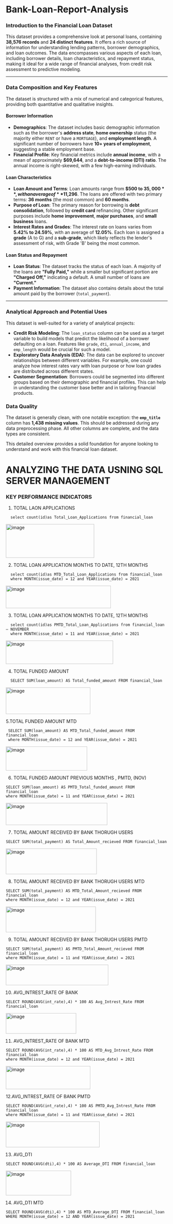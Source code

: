 # Bank-Loan-Report-Analysis



### Introduction to the Financial Loan Dataset

This dataset provides a comprehensive look at personal loans, containing **38,576 records** and **24 distinct features**. It offers a rich source of information for understanding lending patterns, borrower demographics, and loan outcomes. The data encompasses various aspects of each loan, including borrower details, loan characteristics, and repayment status, making it ideal for a wide range of financial analyses, from credit risk assessment to predictive modeling.

-----

### Data Composition and Key Features

The dataset is structured with a mix of numerical and categorical features, providing both quantitative and qualitative insights.

#### Borrower Information

  * **Demographics**: The dataset includes basic demographic information such as the borrower's **address state**, **home ownership** status (the majority either `RENT` or have a `MORTGAGE`), and **employment length**. A significant number of borrowers have **10+ years of employment**, suggesting a stable employment base.
  * **Financial Profile**: Key financial metrics include **annual income**, with a mean of approximately **$69,644**, and a **debt-to-income (DTI) ratio**. The annual income is right-skewed, with a few high-earning individuals.

#### Loan Characteristics

  * **Loan Amount and Terms**: Loan amounts range from **$500 to $35,000**, with an average of **$11,296**. The loans are offered with two primary terms: **36 months** (the most common) and **60 months**.
  * **Purpose of Loan**: The primary reason for borrowing is **debt consolidation**, followed by **credit card** refinancing. Other significant purposes include **home improvement**, **major purchases**, and **small business** loans.
  * **Interest Rates and Grades**: The interest rate on loans varies from **5.42% to 24.59%**, with an average of **12.05%**. Each loan is assigned a **grade** (A to G) and a **sub-grade**, which likely reflects the lender's assessment of risk, with Grade 'B' being the most common.

#### Loan Status and Repayment

  * **Loan Status**: The dataset tracks the status of each loan. A majority of the loans are **"Fully Paid,"** while a smaller but significant portion are **"Charged Off,"** indicating a default. A small number of loans are **"Current."**
  * **Payment Information**: The dataset also contains details about the total amount paid by the borrower (`total_payment`).

-----

### Analytical Approach and Potential Uses

This dataset is well-suited for a variety of analytical projects:

  * **Credit Risk Modeling**: The `loan_status` column can be used as a target variable to build models that predict the likelihood of a borrower defaulting on a loan. Features like `grade`, `dti`, `annual_income`, and `emp_length` would be crucial for such a model.
  * **Exploratory Data Analysis (EDA)**: The data can be explored to uncover relationships between different variables. For example, one could analyze how interest rates vary with loan purpose or how loan grades are distributed across different states.
  * **Customer Segmentation**: Borrowers could be segmented into different groups based on their demographic and financial profiles. This can help in understanding the customer base better and in tailoring financial products.

### Data Quality

The dataset is generally clean, with one notable exception: the **`emp_title`** column has **1,438 missing values**. This should be addressed during any data preprocessing phase. All other columns are complete, and the data types are consistent.

This detailed overview provides a solid foundation for anyone looking to understand and work with this financial loan dataset.


#	ANALYZING THE DATA USNING SQL SERVER MANAGEMENT

### KEY PERFORMANCE INDICATORS 
   1.	TOTAL LAON APPLICATIONS
   
      select count(id)as Total_Loan_Applications from financial_loan

   
   <img width="275" height="105" alt="image" src="https://github.com/user-attachments/assets/bb5f829b-eb6e-4f3b-ba18-9769d348e789" />

   2.	TOTAL LOAN APPLICATION MONTHS TO DATE, 12TH MONTHS

      select count(id)as MTD_Total_Loan_Applications from financial_loan
      where MONTH(issue_date) = 12 and YEAR(issue_date) = 2021

   <img width="327" height="70" alt="image" src="https://github.com/user-attachments/assets/2e476452-da26-4619-aa7f-6ef60c90fe96" />

   3.	TOTAL LOAN APPLICATION MONTHS TO DATE, 12TH MONTHS
      
      select count(id)as PMTD_Total_Loan_Applications from financial_loan – NOVEMBER
      where MONTH(issue_date) = 11 and YEAR(issue_date) = 2021


   <img width="334" height="73" alt="image" src="https://github.com/user-attachments/assets/a664a00f-10da-4fa8-82bc-557aab525a1d" />

   4.	TOTAL FUNDED AMOUNT

      SELECT SUM(loan_amount) AS Total_funded_amount FROM financial_loan


   <img width="263" height="83" alt="image" src="https://github.com/user-attachments/assets/c52ebf7e-15e2-4a1d-9ffe-81bd332b73f3" />

   5.TOTAL FUNDED AMOUNT MTD 
       
     SELECT SUM(loan_amount) AS MTD_Total_funded_amount FROM financial_loan 
     where MONTH(issue_date) = 12 and YEAR(issue_date) = 2021


   <img width="253" height="75" alt="image" src="https://github.com/user-attachments/assets/ffd16651-561b-4e08-b181-bb4890919086" />
   
  6.	TOTAL FUNDED AMOUNT PREVIOUS MONTHS , PMTD, (NOV)

    SELECT SUM(loan_amount) AS PMTD_Total_funded_amount FROM financial_loan 
    where MONTH(issue_date) = 11 and YEAR(issue_date) = 2021
  <img width="316" height="69" alt="image" src="https://github.com/user-attachments/assets/012e0818-7c76-4033-8301-93488e3bbb57" />

   7. TOTAL AMOUNT RECEIVED BY BANK THORUGH USERS

    SELECT SUM(total_payment) AS Total_Amount_recieved FROM financial_loan

   <img width="283" height="80" alt="image" src="https://github.com/user-attachments/assets/6cda7079-d9bc-4ceb-be38-87f5ac493699" />
   
   8.	TOTAL AMOUNT RECEIVED BY BANK THORUGH USERS  MTD

    SELECT SUM(total_payment) AS MTD_Total_Amount_recieved FROM financial_loan
    where MONTH(issue_date) = 12 and YEAR(issue_date) = 2021
   <img width="280" height="80" alt="image" src="https://github.com/user-attachments/assets/a2c30f25-5ad2-41ad-8dac-368f965b82c9" />

   9. TOTAL AMOUNT RECEIVED BY BANK THORUGH USERS  PMTD
       
    SELECT SUM(total_payment) AS PMTD_Total_Amount_recieved FROM financial_loan
    where MONTH(issue_date) = 11 and YEAR(issue_date) = 2021 
   <img width="319" height="64" alt="image" src="https://github.com/user-attachments/assets/17b3f43c-4b2b-4dc5-9839-d5da0f2841a3" />

   10. AVG_INTREST_RATE  OF BANK
       
    SELECT ROUND(AVG(int_rate),4) * 100 AS Avg_Intrest_Rate FROM financial_loan
   <img width="219" height="64" alt="image" src="https://github.com/user-attachments/assets/dfe3e5a3-459c-4edb-95b4-d8486fba406f" />
   
   11. AVG_INTREST_RATE  OF BANK   MTD

    SELECT ROUND(AVG(int_rate),4) * 100 AS MTD_Avg_Intrest_Rate FROM financial_loan 
    where MONTH(issue_date) = 12 and YEAR(issue_date) = 2021
   <img width="263" height="72" alt="image" src="https://github.com/user-attachments/assets/af2dc8f9-ab6a-4d04-a33e-7e3eb5121a06" />

   12.AVG_INTREST_RATE  OF BANK PMTD 

    SELECT ROUND(AVG(int_rate),4) * 100 AS PMTD_Avg_Intrest_Rate FROM financial_loan 
    where MONTH(issue_date) = 11 and YEAR(issue_date) = 2021
   <img width="292" height="80" alt="image" src="https://github.com/user-attachments/assets/fd15ea8c-b551-4d8c-95f4-ad24e7ca355d" />
   
   13. AVG_DTI
       
    SELECT ROUND(AVG(dti),4) * 100 AS Average_DTI FROM financial_loan
   <img width="203" height="77" alt="image" src="https://github.com/user-attachments/assets/49dda2ce-7611-4e5f-83b1-cc1127e93b93" />

   14. AVG_DTI MTD

    SELECT ROUND(AVG(dti),4) * 100 AS MTD_Average_DTI FROM financial_loan
    WHERE MONTH(issue_date) = 12 AND YEAR(issue_date) = 2021



    




     

     






      





